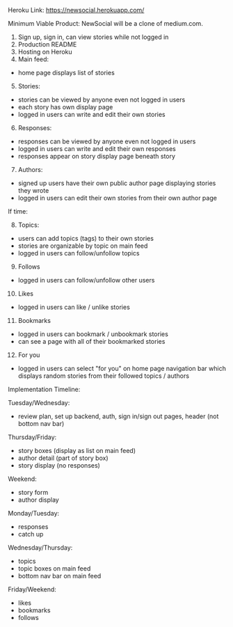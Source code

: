 Heroku Link:
https://newsocial.herokuapp.com/

Minimum Viable Product:
NewSocial will be a clone of medium.com.

1. Sign up, sign in, can view stories while not logged in
2. Production README
3. Hosting on Heroku
4. Main feed:
  - home page displays list of stories
5. Stories:
  - stories can be viewed by anyone even not logged in users
  - each story has own display page
  - logged in users can write and edit their own stories
6. Responses:
  - responses can be viewed by anyone even not logged in users
  - logged in users can write and edit their own responses
  - responses appear on story display page beneath story
7. Authors:
  - signed up users have their own public author page displaying stories they wrote
  - logged in users can edit their own stories from their own author page  

If time:

8. Topics:
  - users can add topics (tags) to their own stories
  - stories are organizable by topic on main feed
  - logged in users can follow/unfollow topics
9. Follows
  - logged in users can follow/unfollow other users
10. Likes
  - logged in users can like / unlike stories
11. Bookmarks
  - logged in users can bookmark / unbookmark stories
  - can see a page with all of their bookmarked stories
12. For you
  - logged in users can select "for you" on home page navigation bar which displays random stories from their followed topics / authors




Implementation Timeline:

Tuesday/Wednesday:
- review plan, set up backend, auth, sign in/sign out pages, header (not bottom nav bar)

Thursday/Friday:
- story boxes (display as list on main feed)
- author detail (part of story box)
- story display (no responses)

Weekend:
- story form
- author display

Monday/Tuesday:
- responses
- catch up

Wednesday/Thursday:
- topics
- topic boxes on main feed
- bottom nav bar on main feed

Friday/Weekend:
- likes
- bookmarks
- follows
